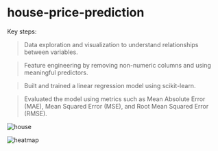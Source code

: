 # house-price-prediction

Key steps:
> Data exploration and visualization to understand relationships between variables.

> Feature engineering by removing non-numeric columns and using meaningful predictors.

> Built and trained a linear regression model using scikit-learn.

> Evaluated the model using metrics such as Mean Absolute Error (MAE), Mean Squared Error (MSE), and Root Mean Squared Error (RMSE).

![house](https://github.com/user-attachments/assets/558c0fca-a570-42dd-bf67-f70f9d988ca6)


![heatmap](https://github.com/user-attachments/assets/fa82cedb-fbf8-4938-9a39-df709df1e0c9)
